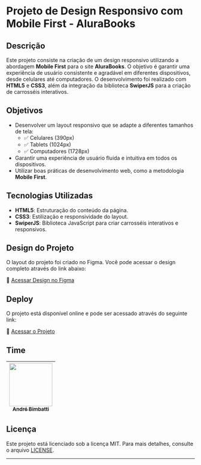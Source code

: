 # Projeto de Design Responsivo com Mobile First - AluraBooks

## Descrição

Este projeto consiste na criação de um design responsivo utilizando a abordagem **Mobile First** para o site **AluraBooks**. O objetivo é garantir uma experiência de usuário consistente e agradável em diferentes dispositivos, desde celulares até computadores. O desenvolvimento foi realizado com **HTML5** e **CSS3**, além da integração da biblioteca **SwiperJS** para a criação de carrosséis interativos.

## Objetivos

- Desenvolver um layout responsivo que se adapte a diferentes tamanhos de tela:
  - ✅ Celulares (390px)
  - ✅ Tablets (1024px)
  - ✅ Computadores (1728px)
- Garantir uma experiência de usuário fluida e intuitiva em todos os dispositivos.
- Utilizar boas práticas de desenvolvimento web, como a metodologia **Mobile First**.

## Tecnologias Utilizadas

- **HTML5**: Estruturação do conteúdo da página.
- **CSS3**: Estilização e responsividade do layout.
- **SwiperJS**: Biblioteca JavaScript para criar carrosséis interativos e responsivos.

## Design do Projeto

O layout do projeto foi criado no Figma. Você pode acessar o design completo através do link abaixo:

🎨 [Acessar Design no Figma](https://www.figma.com/community/file/1410386210865694868)

## Deploy

O projeto está disponível online e pode ser acessado através do seguinte link:

🔗 [Acessar o Projeto](https://alurabooks-design-responsivo.vercel.app/)

## Time

| [<img src="https://avatars.githubusercontent.com/u/37429520?v=4" width="115"><br><sub>André Bimbatti</sub>](https://github.com/andrebimbatti) |
| :---: |

## Licença

Este projeto está licenciado sob a licença MIT. Para mais detalhes, consulte o arquivo [LICENSE](LICENSE).

---

